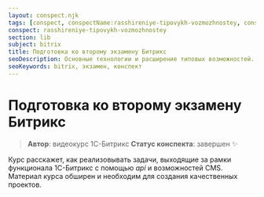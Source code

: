 ```yaml
---
layout: conspect.njk
tags: [conspect, conspectName:rasshireniye-tipovykh-vozmozhnostey, conspectInSubject:bitrix, conspectInSection:lib]
conspect: rasshireniye-tipovykh-vozmozhnostey
section: lib
subject: bitrix
title: Подготовка ко второму экзамену Битрикс
seoDescription: Основные технологии и расширение типовых возможностей.
seoKeywords: bitrix, экзамен, конспект
---
```

# Подготовка ко второму экзамену Битрикс

> **Автор**: видеокурс 1C-Битрикс
> **Статус конспекта**: завершен :sparkles:

Курс расскажет, как реализовывать задачи, выходящие за рамки функционала 1С-Битрикс с помощью *api* и возможностей CMS. Материал курса обширен и необходим для создания качественных проектов.
